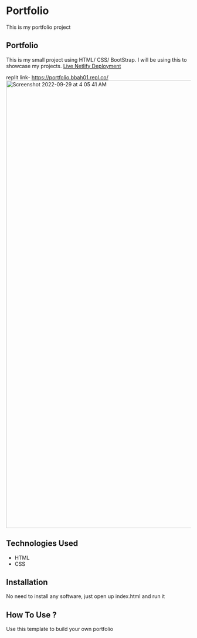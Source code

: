 # Portfolio
This is my portfolio project
## Portfolio
This is my small project using HTML/ CSS/ BootStrap. I will be using this to showcase my projects.
[Live Netlify Deployment](https://glistening-bavarois-69aac5.netlify.app/)

replit link- https://portfolio.bbah01.repl.co/
<img width="1219" alt="Screenshot 2022-09-29 at 4 05 41 AM" src="https://user-images.githubusercontent.com/113043703/192900903-c34df999-4ea8-46c5-a77b-c6cd3beafd63.png">

## Technologies Used
* HTML
* CSS
## Installation
No need to install any software, just open up index.html and run it
## How To Use ?
Use this template to build your own portfolio
